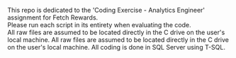 This repo is dedicated to the 'Coding Exercise - Analytics Engineer' assignment for Fetch Rewards.  
Please run each script in its entirety when evaluating the code.  
All raw files are assumed to be located directly in the C drive on the user's local machine. 
All raw files are assumed to be located directly in the C drive on the user's local machine. 
All coding is done in SQL Server using T-SQL.  
